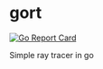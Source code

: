 # gort
[![Go Report Card](https://goreportcard.com/badge/github.com/Erdk/gort)](https://goreportcard.com/report/github.com/Erdk/gort)

Simple ray tracer in go
